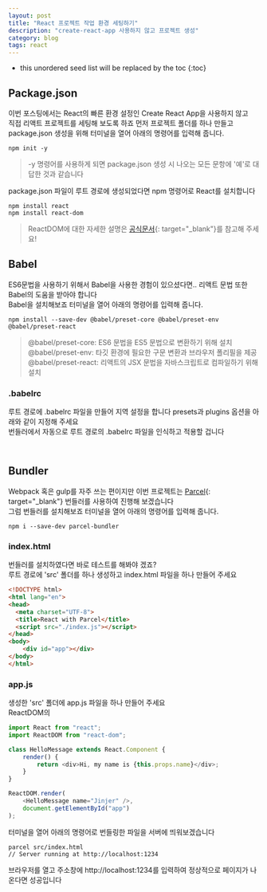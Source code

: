 ```yaml
---
layout: post
title: "React 프로젝트 작업 환경 세팅하기"
description: "create-react-app 사용하지 않고 프로젝트 생성"
category: blog
tags: react
---
```


<!--more-->

* this unordered seed list will be replaced by the toc
{:toc}

## Package.json

이번 포스팅에서는 React의 빠른 환경 설정인 Create React App을 사용하지 않고     
직접 리액트 프로젝트를 세팅해 보도록 하죠 먼저 프로젝트 폴더를 하나 만들고  
package.json 생성을 위해 터미널을 열어 아래의 명령어를 입력해 줍니다.

```shell
npm init -y
```

> -y 명령어를 사용하게 되면 package.json 생성 시 나오는 모든 문항에 '예'로 대답한 것과 같습니다   

package.json 파일이 루트 경로에 생성되었다면 npm 명령어로 React를 설치합니다  

```shell
npm install react 
npm install react-dom
```

> ReactDOM에 대한 자세한 설명은 [공식문서](https://ko.reactjs.org/docs/react-dom.html){: target="_blank"}를 참고해 주세요! 

## Babel

ES6문법을 사용하기 위해서 Babel을 사용한 경험이 있으셨다면.. 리액트 문법 또한 Babel의 도움을 받아야 합니다   
Babel을 설치해보죠 터미널을 열어 아래의 명령어를 입력해 줍니다.

```shell
npm install --save-dev @babel/preset-core @babel/preset-env @babel/preset-react
```

> @babel/preset-core: ES6 문법을 ES5 문법으로 변환하기 위해 설치   
> @babel/preset-env: 타깃 환경에 필요한 구문 변환과 브라우저 폴리필을 제공  
> @babel/preset-react: 리액트의 JSX 문법을 자바스크립트로 컴파일하기 위해 설치   

### .babelrc

루트 경로에 .babelrc 파일을 만들어 지역 설정을 합니다 presets과 plugins 옵션을 아래와 같이 지정해 주세요     
번들러에서 자동으로 루트 경로의 .babelrc 파일을 인식하고 적용할 겁니다   

```javascript



```


## Bundler

Webpack 혹은 gulp를 자주 쓰는 편이지만 이번 프로젝트는 [Parcel](https://ko.parceljs.org/){: target="_blank"} 번들러를 사용하여 진행해 보겠습니다    
그럼 번들러를 설치해보죠 터미널을 열어 아래의 명령어를 입력해 줍니다.  

```shell
npm i --save-dev parcel-bundler
```

### index.html

번들러를 설치하였다면 바로 테스트를 해봐야 겠죠?   
루트 경로에 'src' 폴더를 하나 생성하고 index.html 파일을 하나 만들어 주세요         

```html
<!DOCTYPE html>
<html lang="en">
<head>
  <meta charset="UTF-8">
  <title>React with Parcel</title>
  <script src="./index.js"></script>
</head>
<body>
    <div id="app"></div>
</body>
</html>
``` 

### app.js

생성한 'src' 폴더에 app.js 파일을 하나 만들어 주세요  
ReactDOM의     

```javascript
import React from "react";
import ReactDOM from "react-dom";

class HelloMessage extends React.Component {
    render() {
        return <div>Hi, my name is {this.props.name}</div>;
    }
}

ReactDOM.render(
    <HelloMessage name="Jinjer" />,
    document.getElementById("app")
);

```


터미널을 열어 아래의 명령어로 번들링한 파일을 서버에 띄워보겠습니다  

```shell
parcel src/index.html
// Server running at http://localhost:1234
```
  
브라우저를 열고 주소창에 http://localhost:1234를 입력하여 정상적으로 페이지가 나온다면 성공입니다  

 




